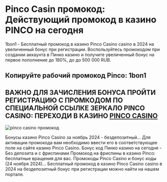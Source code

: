 # Pinco Casin промокод: Действующий промокод в казино PINCO на сегодня 
1bon1 - Бесплатный промокод в казино Pinco Casino casino в 2024 на увеличенный бонус при регистрации. Воспользуйтесь промокодом при создании аккаунта в Пинко казино и получите увеличенный бонус на первое пополнение до 180%, до до 500 000 RUB. 
## Копируйте рабочий промокод Pinco: 1bon1
## ВАЖНО ДЛЯ ЗАЧИСЛЕНИЯ БОНУСА ПРОЙТИ РЕГИСТРАЦИЮ С ПРОМКОДОМ ПО СПЕЦИАЛЬНОЙ ССЫЛКЕ ЗЕРКАЛО PINCO CASINO: ПЕРЕХОДИ В КАЗИНО [PINCO CASINO](https://linkcasino.ru/pinco)

![pinco casino промокод](https://github.com/user-attachments/assets/d80ee90e-ee91-4797-af25-8acd127e8609)

Бонусы казино Pinco Casino за ноябрь 2024 - бездепозитный...
Для активации промокода вам необходимо ввести его в соответствующее поле на сайте казино Pinco Casino.
Бонус код Пинко казино на сегодня - Без депозита и с фриспинами
Промокод на фриспины в казино Pinco: бесплатные вращения для вас.
Промокоды Pinco Casino и бонус коды (24 ноября 2024)...
Бесплатный промокод в казино Pinco Casino casino в 2024 на бездепозитный бонус при регистрации можно найти на нашем портале.

